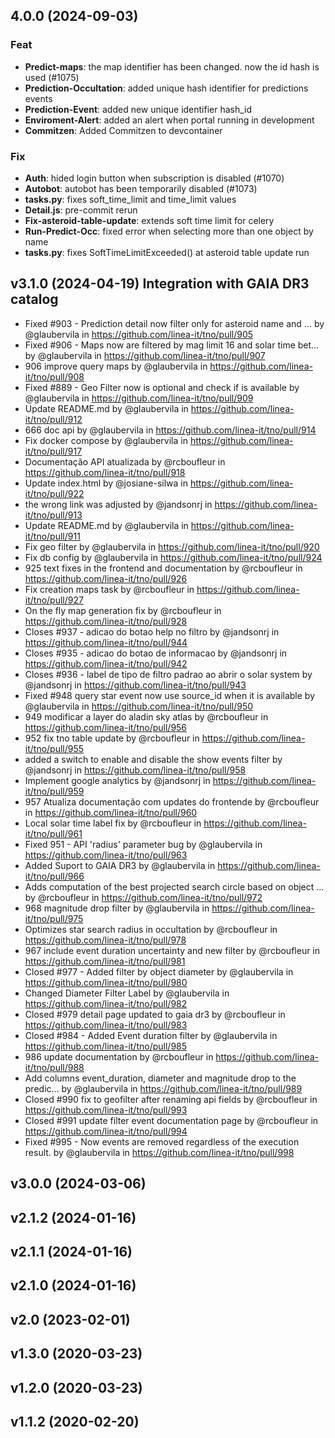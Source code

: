 ## 4.0.0 (2024-09-03)

### Feat

- **Predict-maps**: the map identifier has been changed. now the id hash is used (#1075)
- **Prediction-Occultation**: added unique hash identifier for predictions events
- **Prediction-Event**: added new unique identifier hash_id
- **Enviroment-Alert**: added an alert when portal running in development
- **Commitzen**: Added Commitzen to devcontainer

### Fix

- **Auth**: hided login button when subscription is disabled (#1070)
- **Autobot**: autobot has been temporarily disabled (#1073)
- **tasks.py**: fixes soft_time_limit and time_limit values
- **Detail.js**: pre-commit rerun
- **Fix-asteroid-table-update**: extends soft time limit for celery
- **Run-Predict-Occ**: fixed error when selecting more than one object by name
- **tasks.py**: fixes SoftTimeLimitExceeded() at asteroid table update run

## v3.1.0 (2024-04-19) Integration with GAIA DR3 catalog

- Fixed #903 - Prediction detail now filter only for asteroid name and … by @glaubervila in https://github.com/linea-it/tno/pull/905
- Fixed #906 - Maps now are filtered by mag limit 16 and solar time bet… by @glaubervila in https://github.com/linea-it/tno/pull/907
- 906 improve query maps by @glaubervila in https://github.com/linea-it/tno/pull/908
- Fixed #889 - Geo Filter now is optional and check if is available by @glaubervila in https://github.com/linea-it/tno/pull/909
- Update README.md by @glaubervila in https://github.com/linea-it/tno/pull/912
- 666 doc api by @glaubervila in https://github.com/linea-it/tno/pull/914
- Fix docker compose by @glaubervila in https://github.com/linea-it/tno/pull/917
- Documentação API atualizada by @rcboufleur in https://github.com/linea-it/tno/pull/918
- Update index.html by @josiane-silwa in https://github.com/linea-it/tno/pull/922
- the wrong link was adjusted by @jandsonrj in https://github.com/linea-it/tno/pull/913
- Update README.md by @glaubervila in https://github.com/linea-it/tno/pull/911
- Fix geo filter by @glaubervila in https://github.com/linea-it/tno/pull/920
- Fix db config by @glaubervila in https://github.com/linea-it/tno/pull/924
- 925 text fixes in the frontend and documentation by @rcboufleur in https://github.com/linea-it/tno/pull/926
- Fix creation maps task by @rcboufleur in https://github.com/linea-it/tno/pull/927
- On the fly map generation fix by @rcboufleur in https://github.com/linea-it/tno/pull/928
- Closes #937 - adicao do botao help no filtro by @jandsonrj in https://github.com/linea-it/tno/pull/944
- Closes #935 - adicao do botao de informacao by @jandsonrj in https://github.com/linea-it/tno/pull/942
- Closes #936 - label de tipo de filtro padrao ao abrir o solar system by @jandsonrj in https://github.com/linea-it/tno/pull/943
- Fixed #948 query star event now use source_id when it is available by @glaubervila in https://github.com/linea-it/tno/pull/950
- 949 modificar a layer do aladin sky atlas by @rcboufleur in https://github.com/linea-it/tno/pull/956
- 952 fix tno table update by @rcboufleur in https://github.com/linea-it/tno/pull/955
- added a switch to enable and disable the show events filter by @jandsonrj in https://github.com/linea-it/tno/pull/958
- Implement google analytics by @jandsonrj in https://github.com/linea-it/tno/pull/959
- 957 Atualiza documentação com updates do frontende by @rcboufleur in https://github.com/linea-it/tno/pull/960
- Local solar time label fix by @rcboufleur in https://github.com/linea-it/tno/pull/961
- Fixed 951 - API 'radius' parameter bug by @glaubervila in https://github.com/linea-it/tno/pull/963
- Added Suport to GAIA DR3 by @glaubervila in https://github.com/linea-it/tno/pull/966
- Adds computation of the best projected search circle based on object … by @rcboufleur in https://github.com/linea-it/tno/pull/972
- 968 magnitude drop filter by @glaubervila in https://github.com/linea-it/tno/pull/975
- Optimizes star search radius in occultation by @rcboufleur in https://github.com/linea-it/tno/pull/978
- 967 include event duration uncertainty and new filter by @rcboufleur in https://github.com/linea-it/tno/pull/981
- Closed #977 - Added filter by object diameter by @glaubervila in https://github.com/linea-it/tno/pull/980
- Changed Diameter Filter Label by @glaubervila in https://github.com/linea-it/tno/pull/982
- Closed #979 detail page updated to gaia dr3 by @rcboufleur in https://github.com/linea-it/tno/pull/983
- Closed #984 - Added Event duration filter by @glaubervila in https://github.com/linea-it/tno/pull/985
- 986 update documentation by @rcboufleur in https://github.com/linea-it/tno/pull/988
- Add columns event_duration, diameter and magnitude drop to the predic… by @glaubervila in https://github.com/linea-it/tno/pull/989
- Closed #990 fix to geofilter after renaming api fields by @rcboufleur in https://github.com/linea-it/tno/pull/993
- Closed #991 update filter event documentation page by @rcboufleur in https://github.com/linea-it/tno/pull/994
- Fixed #995 - Now events are removed regardless of the execution result. by @glaubervila in https://github.com/linea-it/tno/pull/998

## v3.0.0 (2024-03-06)

## v2.1.2 (2024-01-16)

## v2.1.1 (2024-01-16)

## v2.1.0 (2024-01-16)

## v2.0 (2023-02-01)

## v1.3.0 (2020-03-23)

## v1.2.0 (2020-03-23)

## v1.1.2 (2020-02-20)
